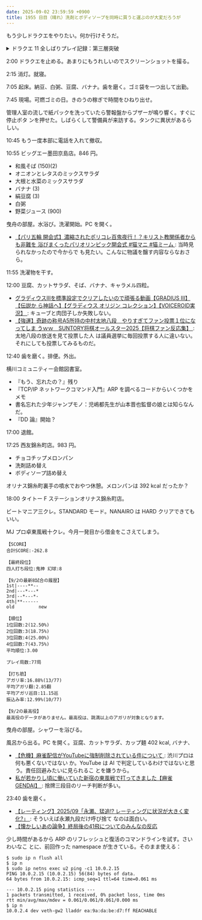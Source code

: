 ```yaml
---
date: 2025-09-02 23:59:59 +0900
title: 1955 日目（晴れ）洗剤とボディソープを同時に買うと運ぶのが大変だろうが
---
```


もう少しドラクエをやりたい。何か行けそうだ。

<details><summary>ドラクエ 11 全しばりプレイ記録：第三層突破</summary>
<p>結論から言うと、聖竜の守りを連荘で発動させれば前半戦は HP 満タンで突破できるのであった。
むろん、きせきのしずくを一個余計に消費することになる。</p>

<p>よくわからずに後半戦。これを記している時点で戦闘途中の記憶があるところまで抜けている。
突然、たまたま主人公を表に出しているタイミングで四人全員がゾーンに入って聖竜の守りを発動できた。
マッチョのほうを先に倒して、念のためグレイグにメガザルを唱えてもらい、戦いのドラムとベホマズンでゴリ押し勝利。ダサい。</p>

<p>戦闘終了後に装備品を二つゲッツ。武器と単品で着せ替え装備。打ち直しは玉が一個しかないので後日。</p>
</details>

2:00 ドラクエを止める。あまりにもうれしいのでスクリーンショットを撮る。

2:15 消灯。就寝。

7:05 起床。納豆、白粥、豆腐、バナナ。歯を磨く。ゴミ袋を一つ出して出勤。

7:45 現場。可燃ゴミの日。きのうの稼ぎで時間をひねり出せ。

管理人室の流しで紙パックを洗っていたら警報盤からブザーが鳴り響く。すぐに停止ボタ
ンを押せた。しばらくして警備員が来訪する。タンクに異状があるらしい。

10:45 もう一度本部に電話を入れて撤収。

10:55 ビッグエー墨田京島店。846 円。

* 和風そば (150)(2)
* オニオンとレタスのミックスサラダ
* 大根と水菜のミックスサラダ
* バナナ (3)
* 絹豆腐 (3)
* 白粥
* 野菜ジュース (900)

曳舟の部屋。水浴び。洗濯開始。PC を開く。

* [【パリ五輪 開会式】濃縮されたポリコレ百鬼夜行！？キリスト教関係者からも非難を
  浴びまくったパリオリンピック開会式 #猫マニ #猫ミーム
  ](https://www.youtube.com/watch?v=tlykP_X7ZOg): 当時見られなかったので今からで
  も見たい。こんなに物議を醸す内容ならなおさら。

11:55 洗濯物を干す。

12:00 豆腐、カットサラダ、そば、バナナ、キャラメル四粒。

* [グラディウスIIIを標準設定でクリアしたいので頑張る動画【GRADIUS III】【伝説か
  ら神話へ】【グラディウス オリジン コレクション】【VOICEROID実況】
  ](https://www.youtube.com/watch?v=nFwvhzNAKx4): キューブと肉団子しか失敗しない。
* [【強運】奇跡の称号A5所持の中村太地八段　やりすぎてファン投票１位になってしま
  うｗｗ　SUNTORY将棋オールスター2025【将棋ファン反応集】
  ](https://www.youtube.com/watch?v=l7WGfbtRvgM): 太地八段の放送を見て投票した人
  は議員選挙に毎回投票する人に違いない。それにしても投票してみるものだ。

12:40 歯を磨く。排便。外出。

横川コミュニティー会館図書室。

* 『もう、忘れたの？』残り
* 『TCP/IP ネットワークコマンド入門』ARP を調べるコードからいくつかをメモ
* 書名忘れた少年ジャンプモノ：児嶋都先生が山本晋也監督の娘とは知らなんだ。
* 『DD 論』開始？

17:00 退館。

17:25 西友錦糸町店。983 円。

* チョコチップメロンパン
* 洗剤詰め替え
* ボディソープ詰め替え

オリナス錦糸町裏手の噴水でおやつ休憩。メロンパンは 392 kcal だったか？

18:00 タイトー F ステーションオリナス錦糸町店。

ビートマニア三クレ。STANDARD モード。NANAIRO は HARD クリアできてもいい。

MJ プロ卓東風戦十クレ。今月一発目から借金をこさえてしまう。

```text
【SCORE】
合計SCORE:-262.8

【最終段位】
四人打ち段位:鬼神 幻球:8

【9/2の最新8試合の履歴】
1st|----**--
2nd|---*---*
3rd|--*---*-
4th|**------
old         new

【順位】
1位回数:2(12.50%)
2位回数:3(18.75%)
3位回数:4(25.00%)
4位回数:7(43.75%)
平均順位:3.00

プレイ局数:77局

【打ち筋】
アガリ率:16.88%(13/77)
平均アガリ翻:2.85翻
平均アガリ巡目:11.15巡
振込み率:12.99%(10/77)

【9/2の最高役】
最高役のデータがありません。最高役は、跳満以上のアガリが対象となります。
```

曳舟の部屋。シャワーを浴びる。

風呂から出る。PC を開く。豆腐、カットサラダ、カップ麺 402 kcal, バナナ、

* [【危機】麻雀配信がYouTubeに強制削除されている件について
  ](https://www.youtube.com/watch?v=OUneh22aLM4): 渋川プロは何も悪くないではない
  か。YouTube は AI で判定しているわけではないと思う。責任回避みたいに見られるこ
  とを嫌うから。
* [私が若かりし頃に働いていた新宿の東風戦で打ってきました【麻雀GENDAI】
  ](https://www.youtube.com/watch?v=cOCdDX0a4_s): 捨牌三段目のリーチ判断が多い。

23:40 歯を磨く。

* [【レーティング】2025/09「永瀬、猛追!? レーティングに状況が大きく変化?」
  ](https://www.youtube.com/watch?v=MY6GbtGSNIY): そういえば永瀬九段だけ呼び捨て
  なのは面白い。
* [【懐かしいあの論争】終局後の41飛についてのみんなの反応
  ](https://www.youtube.com/watch?v=enEPmQcKVoA)

少し時間があるから ARP のリフレッシュと復活のコマンドラインを試す。さいわいなこ
とに、前回作った namespace が生きている。そのまま使える：

```console
$ sudo ip n flush all
$ ip n
$ sudo ip netns exec u2 ping -c1 10.0.2.15
PING 10.0.2.15 (10.0.2.15) 56(84) bytes of data.
64 bytes from 10.0.2.15: icmp_seq=1 ttl=64 time=0.061 ms

--- 10.0.2.15 ping statistics ---
1 packets transmitted, 1 received, 0% packet loss, time 0ms
rtt min/avg/max/mdev = 0.061/0.061/0.061/0.000 ms
$ ip n
10.0.2.4 dev veth-gw2 lladdr ea:9a:da:be:d7:ff REACHABLE
```
